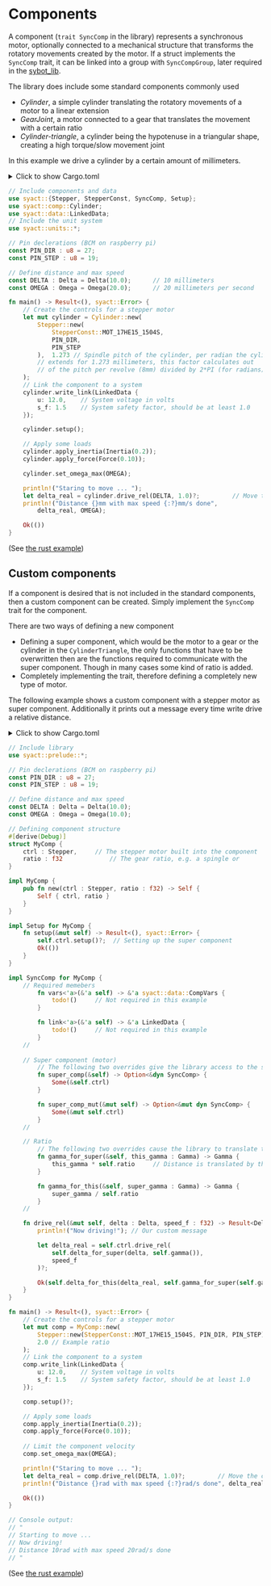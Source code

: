 # Components

A component (`trait SyncComp` in the library) represents a synchronous motor, optionally connected to a mechanical structure that transforms the rotatory movements created by the motor. If a struct implements the `SyncComp` trait, it can be linked into a group with `SyncCompGroup`, later required in the [sybot_lib](https://github.com/SamuelNoesslboeck/sybot_lib).

The library does include some standard components commonly used

- *Cylinder*, a simple cylinder translating the rotatory movements of a motor to a linear extension
- *GearJoint*, a motor connected to a gear that translates the movement with a certain ratio
- *Cylinder-triangle*, a cylinder being the hypotenuse in a triangular shape, creating a high torque/slow movement joint

In this example we drive a cylinder by a certain amount of millimeters.

<details>
<summary>Click to show Cargo.toml</summary>

```toml
# ...

[dependencies]
# Include the library configured for the raspberry pi
syact = { version = "0.12.0", features = [ "rasp" ] } 

# ...
```

</details>
<p></p>

```rust
// Include components and data
use syact::{Stepper, StepperConst, SyncComp, Setup};
use syact::comp::Cylinder;
use syact::data::LinkedData;
// Include the unit system
use syact::units::*;

// Pin declerations (BCM on raspberry pi)
const PIN_DIR : u8 = 27;
const PIN_STEP : u8 = 19;

// Define distance and max speed
const DELTA : Delta = Delta(10.0);      // 10 millimeters
const OMEGA : Omega = Omega(20.0);      // 20 millimeters per second

fn main() -> Result<(), syact::Error> {
    // Create the controls for a stepper motor
    let mut cylinder = Cylinder::new(
        Stepper::new(
            StepperConst::MOT_17HE15_1504S, 
            PIN_DIR, 
            PIN_STEP
        ),  1.273 // Spindle pitch of the cylinder, per radian the cylinder 
        // extends for 1.273 millimeters, this factor calculates out 
        // of the pitch per revolve (8mm) divided by 2*PI (for radians) 
    );
    // Link the component to a system
    cylinder.write_link(LinkedData { 
        u: 12.0,    // System voltage in volts
        s_f: 1.5    // System safety factor, should be at least 1.0
    }); 

    cylinder.setup();

    // Apply some loads
    cylinder.apply_inertia(Inertia(0.2));
    cylinder.apply_force(Force(0.10));

    cylinder.set_omega_max(OMEGA);

    println!("Staring to move ... ");
    let delta_real = cylinder.drive_rel(DELTA, 1.0)?;         // Move the cylinder
    println!("Distance {}mm with max speed {:?}mm/s done", 
        delta_real, OMEGA);

    Ok(())
}
```

(See [the rust example](../examples/cylinder.rs))

## Custom components

If a component is desired that is not included in the standard components, then a custom component can be created. Simply implement the `SyncComp` trait for the component.

There are two ways of defining a new component

- Defining a super component, which would be the motor to a gear or the cylinder in the `CylinderTriangle`, the only functions that have to be overwritten then are the functions required to communicate with the super component. Though in many cases some kind of ratio is added.
- Completely implementing the trait, therefore defining a completely new type of motor.

The following example shows a custom component with a stepper motor as super component. Additionally it prints out a message every time write drive a relative distance.

<details>
<summary>
Click to show Cargo.toml
</summary>

```toml
# ...

[dependencies]
# Include the library configured for the raspberry pi
syact = { version = "0.12.0", features = [ "rasp" ] } 

# ...
```

</details>
<p></p>

```rust
// Include library
use syact::prelude::*;

// Pin declerations (BCM on raspberry pi)
const PIN_DIR : u8 = 27;
const PIN_STEP : u8 = 19;

// Define distance and max speed
const DELTA : Delta = Delta(10.0);      
const OMEGA : Omega = Omega(10.0);      

// Defining component structure
#[derive(Debug)]
struct MyComp {
    ctrl : Stepper,     // The stepper motor built into the component
    ratio : f32             // The gear ratio, e.g. a spingle or
}

impl MyComp {
    pub fn new(ctrl : Stepper, ratio : f32) -> Self {
        Self { ctrl, ratio }
    }
}

impl Setup for MyComp {
    fn setup(&mut self) -> Result<(), syact::Error> {
        self.ctrl.setup()?;  // Setting up the super component
        Ok(())      
    }
}

impl SyncComp for MyComp {
    // Required memebers
        fn vars<'a>(&'a self) -> &'a syact::data::CompVars {
            todo!()     // Not required in this example
        }

        fn link<'a>(&'a self) -> &'a LinkedData {
            todo!()     // Not required in this example
        }
    //
    
    // Super component (motor)
        // The following two overrides give the library access to the stepper motor controller stored in our component
        fn super_comp(&self) -> Option<&dyn SyncComp> {
            Some(&self.ctrl)
        }

        fn super_comp_mut(&mut self) -> Option<&mut dyn SyncComp> {
            Some(&mut self.ctrl)
        }
    // 

    // Ratio
        // The following two overrides cause the library to translate the distance by the ratio we defined for our component
        fn gamma_for_super(&self, this_gamma : Gamma) -> Gamma {
            this_gamma * self.ratio     // Distance is translated by the ratio
        }

        fn gamma_for_this(&self, super_gamma : Gamma) -> Gamma {
            super_gamma / self.ratio
        }
    // 

    fn drive_rel(&mut self, delta : Delta, speed_f : f32) -> Result<Delta, syact::Error> {
        println!("Now driving!"); // Our custom message

        let delta_real = self.ctrl.drive_rel(
            self.delta_for_super(delta, self.gamma()), 
            speed_f
        )?;

        Ok(self.delta_for_this(delta_real, self.gamma_for_super(self.gamma())))
    }
}

fn main() -> Result<(), syact::Error> {
    // Create the controls for a stepper motor
    let mut comp = MyComp::new(
        Stepper::new(StepperConst::MOT_17HE15_1504S, PIN_DIR, PIN_STEP),
        2.0 // Example ratio
    );
    // Link the component to a system
    comp.write_link(LinkedData { 
        u: 12.0,    // System voltage in volts
        s_f: 1.5    // System safety factor, should be at least 1.0
    }); 

    comp.setup()?;

    // Apply some loads
    comp.apply_inertia(Inertia(0.2));
    comp.apply_force(Force(0.10));
    
    // Limit the component velocity
    comp.set_omega_max(OMEGA);

    println!("Staring to move ... ");
    let delta_real = comp.drive_rel(DELTA, 1.0)?;         // Move the comp
    println!("Distance {}rad with max speed {:?}rad/s done", delta_real, OMEGA);

    Ok(())
}

// Console output: 
// "
// Starting to move ... 
// Now driving!
// Distance 10rad with max speed 20rad/s done
// "
```

(See [the rust example](../examples/custom_component.rs))
